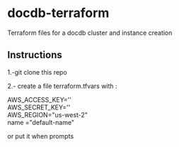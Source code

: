 # docdb-terraform
Terraform files for a docdb cluster and instance creation


## Instructions

1.-git clone this repo

2.- create a file terraform.tfvars
with :

AWS_ACCESS_KEY='<your-access-key>'  
AWS_SECRET_KEY='<your-secret-key>'  
AWS_REGION="us-west-2"  
name ="default-name"  

or put it when prompts 


